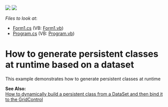 <!-- default badges list -->
[![](https://img.shields.io/badge/Open_in_DevExpress_Support_Center-FF7200?style=flat-square&logo=DevExpress&logoColor=white)](https://supportcenter.devexpress.com/ticket/details/E1198)
[![](https://img.shields.io/badge/📖_How_to_use_DevExpress_Examples-e9f6fc?style=flat-square)](https://docs.devexpress.com/GeneralInformation/403183)
<!-- default badges end -->
<!-- default file list -->
*Files to look at*:

* [Form1.cs](./CS/WindowsApplication4/Form1.cs) (VB: [Form1.vb](./VB/WindowsApplication4/Form1.vb))
* [Program.cs](./CS/WindowsApplication4/Program.cs) (VB: [Program.vb](./VB/WindowsApplication4/Program.vb))
<!-- default file list end -->
# How to generate persistent classes at runtime based on a dataset 


<p>This example demonstrates how to generate persistent classes at runtime</p><p><strong>See Also:</strong><br />
<a href="https://www.devexpress.com/Support/Center/p/E1729">How to dynamically build a persistent class from a DataSet and then bind it to the GridControl</a></p>

<br/>


